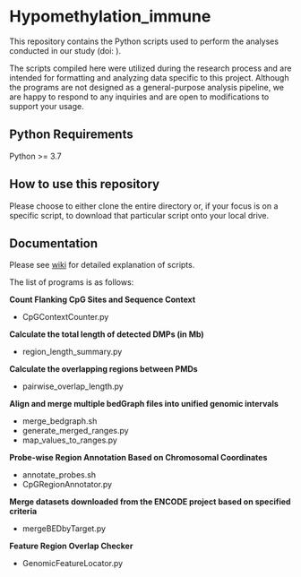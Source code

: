 # Hypomethylation_immune
This repository contains the Python scripts used to perform the analyses conducted in our study (doi: ).

The scripts compiled here were utilized during the research process and are intended for formatting and analyzing data specific to this project.
Although the programs are not designed as a general-purpose analysis pipeline, we are happy to respond to any inquiries and are open to modifications to support your usage.

## Python Requirements
Python >= 3.7

## How to use this repository
Please choose to either clone the entire directory or, if your focus is on a specific script, to download that particular script onto your local drive.

## Documentation
Please see [wiki](https://github.com/mihshimada/Brain_Iso-Seq/wiki) for detailed explanation of scripts.

The list of programs is as follows:

**Count Flanking CpG Sites and Sequence Context**
* CpGContextCounter.py

**Calculate the total length of detected DMPs (in Mb)**
* region_length_summary.py
  
**Calculate the overlapping regions between PMDs**
* pairwise_overlap_length.py

**Align and merge multiple bedGraph files into unified genomic intervals**
* merge_bedgraph.sh
* generate_merged_ranges.py
* map_values_to_ranges.py

**Probe-wise Region Annotation Based on Chromosomal Coordinates**
* annotate_probes.sh
* CpGRegionAnnotator.py


**Merge datasets downloaded from the ENCODE project based on specified criteria**
* mergeBEDbyTarget.py

**Feature Region Overlap Checker**
* GenomicFeatureLocator.py


